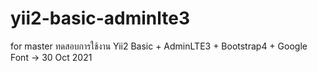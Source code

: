 # yii2-basic-adminlte3
for master
ทดสอบการใช้งาน  Yii2 Basic + AdminLTE3 + Bootstrap4 + Google Font -> 30 Oct 2021
